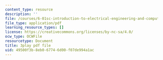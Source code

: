 ```yaml
---
content_type: resource
description: ''
file: /courses/6-01sc-introduction-to-electrical-engineering-and-computer-science-i-spring-2011/49500f3b8eb067746d00f07de994a1ac_5sLFTc10kg8.pdf
file_type: application/pdf
learning_resource_types: []
license: https://creativecommons.org/licenses/by-nc-sa/4.0/
ocw_type: OCWFile
resourcetype: Document
title: 3play pdf file
uid: 49500f3b-8eb0-6774-6d00-f07de994a1ac
---
```

